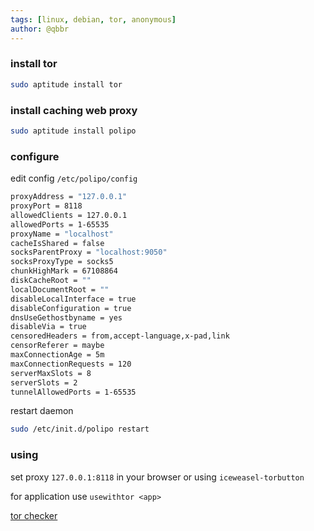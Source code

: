 ```yaml
---
tags: [linux, debian, tor, anonymous]
author: @qbbr
---
```


### install tor

```bash
sudo aptitude install tor
```

### install caching web proxy

```bash
sudo aptitude install polipo
```

### configure

edit config `/etc/polipo/config`

```bash
proxyAddress = "127.0.0.1"
proxyPort = 8118
allowedClients = 127.0.0.1
allowedPorts = 1-65535
proxyName = "localhost"
cacheIsShared = false
socksParentProxy = "localhost:9050"
socksProxyType = socks5
chunkHighMark = 67108864
diskCacheRoot = ""
localDocumentRoot = ""
disableLocalInterface = true
disableConfiguration = true
dnsUseGethostbyname = yes
disableVia = true
censoredHeaders = from,accept-language,x-pad,link
censorReferer = maybe
maxConnectionAge = 5m
maxConnectionRequests = 120
serverMaxSlots = 8
serverSlots = 2
tunnelAllowedPorts = 1-65535
```

restart daemon

```bash
sudo /etc/init.d/polipo restart
```

### using

set proxy `127.0.0.1:8118` in your browser or using `iceweasel-torbutton`

for application use `usewithtor <app>`

[tor checker](https://check.torproject.org/)
